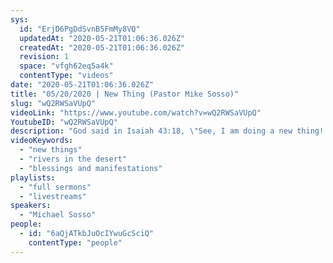 ```yaml
---
sys:
  id: "ErjD6PgDdSvnB5FmMy8VQ"
  updatedAt: "2020-05-21T01:06:36.026Z"
  createdAt: "2020-05-21T01:06:36.026Z"
  revision: 1
  space: "vfgh62eq5a4k"
  contentType: "videos"
date: "2020-05-21T01:06:36.026Z"
title: "05/20/2020 | New Thing (Pastor Mike Sosso)"
slug: "wQ2RWSaVUpQ"
videoLink: "https://www.youtube.com/watch?v=wQ2RWSaVUpQ"
YoutubeID: "wQ2RWSaVUpQ"
description: "God said in Isaiah 43:18, \"See, I am doing a new thing! Now it springs up; do you not perceive it? I am making a way in the wilderness and streams in the wasteland.\" This sermon was delivered by Pastor Michael Sosso at Freedom Fellowship Church on May 20, 2020."
videoKeywords:
  - "new things"
  - "rivers in the desert"
  - "blessings and manifestations"
playlists:
  - "full sermons"
  - "livestreams"
speakers:
  - "Michael Sosso"
people:
  - id: "6aQjATkbJuOcIYwuGcSciQ"
    contentType: "people"
---
```

